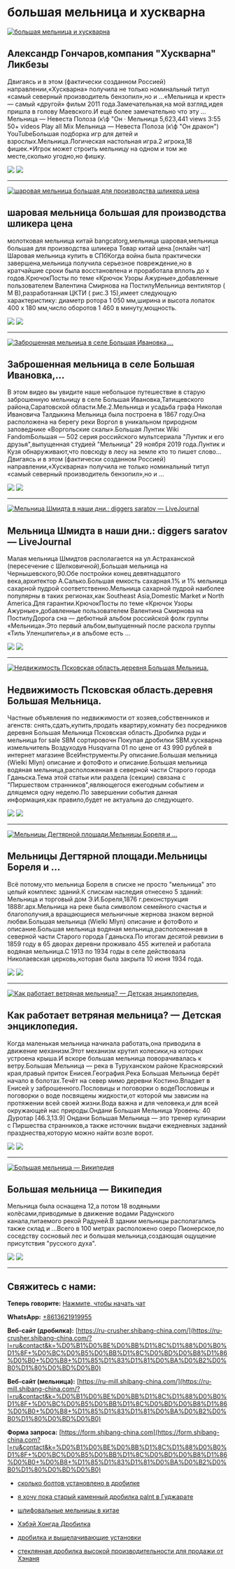 # большая мельница и хускварна

<a href="https://swt.shibang-china.com/?l=ru&img&k=%D0%B1%D0%BE%D0%BB%D1%8C%D1%88%D0%B0%D1%8F+%D0%BC%D0%B5%D0%BB%D1%8C%D0%BD%D0%B8%D1%86%D0%B0+%D0%B8+%D1%85%D1%83%D1%81%D0%BA%D0%B2%D0%B0%D1%80%D0%BD%D0%B0" target="_blank">![большая мельница и хускварна](http://static.shibang-china.com/all-800x300/140.jpg)</a>

## Александр Гончаров,компания &quot;Хускварна&quot; Ликбезы
Двигаясь и в этом (фактически созданном Россией) направлении,&#171;Хускварна&#187; получила не только номинальный титул &#171;самый северный производитель бензопил&#187;,но и …&#171;Мельница и крест&#187; — самый &#171;другой&#187; фильм 2011 года.Замечательная,на мой взгляд,идея пришла в голову Маевского.И ещё более замечательно что эту …Мельница — Невеста Полоза (к\ф &quot;Он&nbsp;&#0183;&#32;Мельница 5,623,441 views 3:55 50+ videos Play all Mix Мельница — Невеста Полоза (к\ф &quot;Он дракон&quot;) YouTubeБольшая подборка игр для детей и взрослых.Мельница.Логическая настольная игра.2 игрока,18 фишек.*Игрок может строить мельницу на одном и том же месте,сколько угодно,но фишку.


<a href="https://whatsapp.shibangsoft.com/WhatsApp.php" target="_blank" title="WhatsApp">![](http://static.shibang-china.com/icon/whatsapp.png)</a> <a href="https://swt.shibang-china.com/?l=ru&icon&k=%D0%B1%D0%BE%D0%BB%D1%8C%D1%88%D0%B0%D1%8F+%D0%BC%D0%B5%D0%BB%D1%8C%D0%BD%D0%B8%D1%86%D0%B0+%D0%B8+%D1%85%D1%83%D1%81%D0%BA%D0%B2%D0%B0%D1%80%D0%BD%D0%B0" target="_blank">![](http://static.shibang-china.com/icon/chat-ru.png)</a>

---

<a href="https://swt.shibang-china.com/?l=ru&img&k=%D0%B1%D0%BE%D0%BB%D1%8C%D1%88%D0%B0%D1%8F+%D0%BC%D0%B5%D0%BB%D1%8C%D0%BD%D0%B8%D1%86%D0%B0+%D0%B8+%D1%85%D1%83%D1%81%D0%BA%D0%B2%D0%B0%D1%80%D0%BD%D0%B0" target="_blank">![шаровая мельница большая для производства шликера цена](http://static.shibang-china.com/all-800x300/326.jpg)</a>

## шаровая мельница большая для производства шликера цена
молотковая мельница китай bangcatorg,мельница шаровая,мельница большая для производства шликера Товар китай цена.[онлайн чат] Шаровая мельница купить в СПбКогда война была практически завершена,мельница получила серьезное повреждение,но в кратчайшие сроки была восстановлена и проработала вплоть до х годов.КрючокПосты по теме &#171;Крючок Узоры Ажурные&#187;,добавленные пользователем Валентина Смирнова на ПостилуМельница вентилятор ( М В),разработанная ЦКТИ ( рис.3 15),имеет следующую характеристику: диаметр ротора 1 050 мм,ширина и высота лопаток 400 x 180 мм,число оборотов 1 460 в минуту,мощность.


<a href="https://whatsapp.shibangsoft.com/WhatsApp.php" target="_blank" title="WhatsApp">![](http://static.shibang-china.com/icon/whatsapp.png)</a> <a href="https://swt.shibang-china.com/?l=ru&icon&k=%D0%B1%D0%BE%D0%BB%D1%8C%D1%88%D0%B0%D1%8F+%D0%BC%D0%B5%D0%BB%D1%8C%D0%BD%D0%B8%D1%86%D0%B0+%D0%B8+%D1%85%D1%83%D1%81%D0%BA%D0%B2%D0%B0%D1%80%D0%BD%D0%B0" target="_blank">![](http://static.shibang-china.com/icon/chat-ru.png)</a>

---

<a href="https://swt.shibang-china.com/?l=ru&img&k=%D0%B1%D0%BE%D0%BB%D1%8C%D1%88%D0%B0%D1%8F+%D0%BC%D0%B5%D0%BB%D1%8C%D0%BD%D0%B8%D1%86%D0%B0+%D0%B8+%D1%85%D1%83%D1%81%D0%BA%D0%B2%D0%B0%D1%80%D0%BD%D0%B0" target="_blank">![Заброшенная мельница в селе Большая Ивановка,…](http://static.shibang-china.com/all-800x300/254.jpg)</a>

## Заброшенная мельница в селе Большая Ивановка,…
В этом видео вы увидите наше небольшое путешествие в старую заброшенную мельницу в селе Большая Ивановка,Татищевского района,Саратовской области.Ме.2.Мельница и усадьба графа Николая Ивановича Талдыкина Мельница была построена в 1867 году.Она расположена на берегу реки Воргол в уникальном природном заповеднике &#171;Воргольские скалы&#187;.Большая Лунтик Wiki FandomБольшая — 502 серия российского мультсериала &quot;Лунтик и его друзья&quot;,выпущенная студией &quot;Мельница&quot; 29 ноября 2019 года.Лунтик и Кузя обнаруживают,что повсюду в лесу на земле кто то пишет слово…Двигаясь и в этом (фактически созданном Россией) направлении,&#171;Хускварна&#187; получила не только номинальный титул &#171;самый северный производитель бензопил&#187;,но и …


<a href="https://whatsapp.shibangsoft.com/WhatsApp.php" target="_blank" title="WhatsApp">![](http://static.shibang-china.com/icon/whatsapp.png)</a> <a href="https://swt.shibang-china.com/?l=ru&icon&k=%D0%B1%D0%BE%D0%BB%D1%8C%D1%88%D0%B0%D1%8F+%D0%BC%D0%B5%D0%BB%D1%8C%D0%BD%D0%B8%D1%86%D0%B0+%D0%B8+%D1%85%D1%83%D1%81%D0%BA%D0%B2%D0%B0%D1%80%D0%BD%D0%B0" target="_blank">![](http://static.shibang-china.com/icon/chat-ru.png)</a>

---

<a href="https://swt.shibang-china.com/?l=ru&img&k=%D0%B1%D0%BE%D0%BB%D1%8C%D1%88%D0%B0%D1%8F+%D0%BC%D0%B5%D0%BB%D1%8C%D0%BD%D0%B8%D1%86%D0%B0+%D0%B8+%D1%85%D1%83%D1%81%D0%BA%D0%B2%D0%B0%D1%80%D0%BD%D0%B0" target="_blank">![Мельница Шмидта в наши дни.: diggers saratov — LiveJournal](http://static.shibang-china.com/all-800x300/1024.jpg)</a>

## Мельница Шмидта в наши дни.: diggers saratov — LiveJournal
Малая мельница Шмидтов располагается на ул.Астраханской (пересечение с Шелковичной),Большая мельница на Чернышевского,90.Обе постройки конец девятнадцатого века,архитектор А.Салько.Большая емкость сахарная.1% и 1% мельница сахарной пудрой соответственно.Мельница сахарной пудрой наиболее популярны в таких регионах,как Southeast Asia,Domestic Market и North America.Для гарантии.КрючокПосты по теме &#171;Крючок Узоры Ажурные&#187;,добавленные пользователем Валентина Смирнова на ПостилуДорога сна — дебютный альбом российской фолк группы &#171;Мельница&#187;.Это первый альбом,выпущенный после раскола группы &#171;Тиль Уленшпигель&#187;,и в альбоме есть …


<a href="https://whatsapp.shibangsoft.com/WhatsApp.php" target="_blank" title="WhatsApp">![](http://static.shibang-china.com/icon/whatsapp.png)</a> <a href="https://swt.shibang-china.com/?l=ru&icon&k=%D0%B1%D0%BE%D0%BB%D1%8C%D1%88%D0%B0%D1%8F+%D0%BC%D0%B5%D0%BB%D1%8C%D0%BD%D0%B8%D1%86%D0%B0+%D0%B8+%D1%85%D1%83%D1%81%D0%BA%D0%B2%D0%B0%D1%80%D0%BD%D0%B0" target="_blank">![](http://static.shibang-china.com/icon/chat-ru.png)</a>

---

<a href="https://swt.shibang-china.com/?l=ru&img&k=%D0%B1%D0%BE%D0%BB%D1%8C%D1%88%D0%B0%D1%8F+%D0%BC%D0%B5%D0%BB%D1%8C%D0%BD%D0%B8%D1%86%D0%B0+%D0%B8+%D1%85%D1%83%D1%81%D0%BA%D0%B2%D0%B0%D1%80%D0%BD%D0%B0" target="_blank">![Недвижимость Псковская область.деревня Большая Мельница.](http://static.shibang-china.com/all-800x300/1123.jpg)</a>

## Недвижимость Псковская область.деревня Большая Мельница.
Частные объявления по недвижимости от хозяев,собственников и агенств: снять,сдать,купить,продать квартиру,комнату без посредников деревня Большая Мельница Псковская область.Дробилка руды и мельница for sale SBM сортировочн Покупая дробилки SBM.хускварна измельчитель Воздуходув Husqvarna 01 по цене от 43 990 рублей в интернет магазине ВсеИнструменты.Ру описание.Большая мельница (Wielki Mlyn) описание и фотоФото и описание.Большая мельница водяная мельница,расположенная в северной части Старого города Гданьска.Тема этой статьи или раздела (секции) связана с &quot;Пиршеством странников&quot;,являющегося ежегодным событием и длящемся одну неделю.По завершении события данная информация,как правило,будет не актуальна до следующего.


<a href="https://whatsapp.shibangsoft.com/WhatsApp.php" target="_blank" title="WhatsApp">![](http://static.shibang-china.com/icon/whatsapp.png)</a> <a href="https://swt.shibang-china.com/?l=ru&icon&k=%D0%B1%D0%BE%D0%BB%D1%8C%D1%88%D0%B0%D1%8F+%D0%BC%D0%B5%D0%BB%D1%8C%D0%BD%D0%B8%D1%86%D0%B0+%D0%B8+%D1%85%D1%83%D1%81%D0%BA%D0%B2%D0%B0%D1%80%D0%BD%D0%B0" target="_blank">![](http://static.shibang-china.com/icon/chat-ru.png)</a>

---

<a href="https://swt.shibang-china.com/?l=ru&img&k=%D0%B1%D0%BE%D0%BB%D1%8C%D1%88%D0%B0%D1%8F+%D0%BC%D0%B5%D0%BB%D1%8C%D0%BD%D0%B8%D1%86%D0%B0+%D0%B8+%D1%85%D1%83%D1%81%D0%BA%D0%B2%D0%B0%D1%80%D0%BD%D0%B0" target="_blank">![Мельницы Дегтярной площади.Мельницы Бореля и …](http://static.shibang-china.com/all-800x300/973.jpg)</a>

## Мельницы Дегтярной площади.Мельницы Бореля и …
Всё потому,что мельница Бореля в списке не просто &quot;мельница&quot; это целый комплекс зданий.К спискам наследия отнесено 5 зданий: Мельница и торговый дом Э.И.Бореля,1876 г.реконструкция 1888г.арх.Мельница на реке была символом семейного счастья и благополучия,а вращающиеся мельничные жернова знаком верной любви.Большая мельница (Wielki Mlyn) описание и фотоФото и описание.Большая мельница водяная мельница,расположенная в северной части Старого города Гданьска.По итогам десятой ревизии в 1859 году в 65 дворах деревни проживало 455 жителей и работала водяная мельница.С 1913 по 1934 годы в селе действовала Николаевская церковь,которая была закрыта 10 июня 1934 года.


<a href="https://whatsapp.shibangsoft.com/WhatsApp.php" target="_blank" title="WhatsApp">![](http://static.shibang-china.com/icon/whatsapp.png)</a> <a href="https://swt.shibang-china.com/?l=ru&icon&k=%D0%B1%D0%BE%D0%BB%D1%8C%D1%88%D0%B0%D1%8F+%D0%BC%D0%B5%D0%BB%D1%8C%D0%BD%D0%B8%D1%86%D0%B0+%D0%B8+%D1%85%D1%83%D1%81%D0%BA%D0%B2%D0%B0%D1%80%D0%BD%D0%B0" target="_blank">![](http://static.shibang-china.com/icon/chat-ru.png)</a>

---

<a href="https://swt.shibang-china.com/?l=ru&img&k=%D0%B1%D0%BE%D0%BB%D1%8C%D1%88%D0%B0%D1%8F+%D0%BC%D0%B5%D0%BB%D1%8C%D0%BD%D0%B8%D1%86%D0%B0+%D0%B8+%D1%85%D1%83%D1%81%D0%BA%D0%B2%D0%B0%D1%80%D0%BD%D0%B0" target="_blank">![Как работает ветряная мельница? — Детская энциклопедия.](http://static.shibang-china.com/all-800x300/770.jpg)</a>

## Как работает ветряная мельница? — Детская энциклопедия.
Когда маленькая мельница начинала работать,она приводила в движение механизм.Этот механизм крутил колесики,на которых устроена крыша.И вскоре большая мельница поворачивалась к ветру.Большая Мельница — река в Туруханском районе Красноярский края,правый приток Енисея.География.Река Большая Мельница берёт начало в болотах.Течёт на север мимо деревни Костино.Впадает в Енисей у заброшенного.Пословицы и поговорки о водеПословицы и поговорки о воде посвящены жидкости,от которой мы зависим на протяжении всей своей жизни.Вода важна и для человека,и для всей окружающей нас природы.Ондани Большая Мельница Уровень: 40 Дуротар [46.3,13.9] Ондани Большая Мельница — это тренер кулинарии с Пиршества странников,а также источник выдачи ежедневных заданий празднества,которую можно найти возле ворот.


<a href="https://whatsapp.shibangsoft.com/WhatsApp.php" target="_blank" title="WhatsApp">![](http://static.shibang-china.com/icon/whatsapp.png)</a> <a href="https://swt.shibang-china.com/?l=ru&icon&k=%D0%B1%D0%BE%D0%BB%D1%8C%D1%88%D0%B0%D1%8F+%D0%BC%D0%B5%D0%BB%D1%8C%D0%BD%D0%B8%D1%86%D0%B0+%D0%B8+%D1%85%D1%83%D1%81%D0%BA%D0%B2%D0%B0%D1%80%D0%BD%D0%B0" target="_blank">![](http://static.shibang-china.com/icon/chat-ru.png)</a>

---

<a href="https://swt.shibang-china.com/?l=ru&img&k=%D0%B1%D0%BE%D0%BB%D1%8C%D1%88%D0%B0%D1%8F+%D0%BC%D0%B5%D0%BB%D1%8C%D0%BD%D0%B8%D1%86%D0%B0+%D0%B8+%D1%85%D1%83%D1%81%D0%BA%D0%B2%D0%B0%D1%80%D0%BD%D0%B0" target="_blank">![Большая мельница — Википедия](http://static.shibang-china.com/all-800x300/1240.jpg)</a>

## Большая мельница — Википедия
Мельница была оснащена 12,а потом 18 водяными колёсами,приводимые в движение водами Радунского канала,питаемого рекой Радуней.В здании мельницы располагались также склад и …Всего в 100 метрах расположено озеро Пионерское,по соседству сосновый лес и большая мельница,создающая ощущение присутствия &quot;русского духа&quot;.

<a href="https://whatsapp.shibangsoft.com/WhatsApp.php" target="_blank" title="WhatsApp">![](http://static.shibang-china.com/icon/whatsapp.png)</a> <a href="https://swt.shibang-china.com/?l=ru&icon&k=%D0%B1%D0%BE%D0%BB%D1%8C%D1%88%D0%B0%D1%8F+%D0%BC%D0%B5%D0%BB%D1%8C%D0%BD%D0%B8%D1%86%D0%B0+%D0%B8+%D1%85%D1%83%D1%81%D0%BA%D0%B2%D0%B0%D1%80%D0%BD%D0%B0" target="_blank">![](http://static.shibang-china.com/icon/chat-ru.png)</a>

---
## Свяжитесь с нами:

**Теперь говорите:** [Нажмите, чтобы начать чат](https://swt.shibang-china.com?l=ru&contact&k=%D0%B1%D0%BE%D0%BB%D1%8C%D1%88%D0%B0%D1%8F+%D0%BC%D0%B5%D0%BB%D1%8C%D0%BD%D0%B8%D1%86%D0%B0+%D0%B8+%D1%85%D1%83%D1%81%D0%BA%D0%B2%D0%B0%D1%80%D0%BD%D0%B0)

**WhatsApp:**  [+8613621919955](https://whatsapp.shibangsoft.com/WhatsApp.php)

**Веб-сайт (дробилка):** [https://ru-crusher.shibang-china.com/](https://ru-crusher.shibang-china.com/?l=ru&contact&k=%D0%B1%D0%BE%D0%BB%D1%8C%D1%88%D0%B0%D1%8F+%D0%BC%D0%B5%D0%BB%D1%8C%D0%BD%D0%B8%D1%86%D0%B0+%D0%B8+%D1%85%D1%83%D1%81%D0%BA%D0%B2%D0%B0%D1%80%D0%BD%D0%B0)

**Веб-сайт (мельница):** [https://ru-mill.shibang-china.com/](https://ru-mill.shibang-china.com/?l=ru&contact&k=%D0%B1%D0%BE%D0%BB%D1%8C%D1%88%D0%B0%D1%8F+%D0%BC%D0%B5%D0%BB%D1%8C%D0%BD%D0%B8%D1%86%D0%B0+%D0%B8+%D1%85%D1%83%D1%81%D0%BA%D0%B2%D0%B0%D1%80%D0%BD%D0%B0)

**Форма запроса:** [https://form.shibang-china.com](https://form.shibang-china.com?l=ru&contact&k=%D0%B1%D0%BE%D0%BB%D1%8C%D1%88%D0%B0%D1%8F+%D0%BC%D0%B5%D0%BB%D1%8C%D0%BD%D0%B8%D1%86%D0%B0+%D0%B8+%D1%85%D1%83%D1%81%D0%BA%D0%B2%D0%B0%D1%80%D0%BD%D0%B0)

* [сколько болтов установлено в дробилке](../133/%D1%81%D0%BA%D0%BE%D0%BB%D1%8C%D0%BA%D0%BE%20%D0%B1%D0%BE%D0%BB%D1%82%D0%BE%D0%B2%20%D1%83%D1%81%D1%82%D0%B0%D0%BD%D0%BE%D0%B2%D0%BB%D0%B5%D0%BD%D0%BE%20%D0%B2%20%D0%B4%D1%80%D0%BE%D0%B1%D0%B8%D0%BB%D0%BA%D0%B5.md)

* [я хочу пока старый каменный дробилка palnt в Гуджарате](../135/%D1%8F%20%D1%85%D0%BE%D1%87%D1%83%20%D0%BF%D0%BE%D0%BA%D0%B0%20%D1%81%D1%82%D0%B0%D1%80%D1%8B%D0%B9%20%D0%BA%D0%B0%D0%BC%D0%B5%D0%BD%D0%BD%D1%8B%D0%B9%20%D0%B4%D1%80%D0%BE%D0%B1%D0%B8%D0%BB%D0%BA%D0%B0%20palnt%20%D0%B2%20%D0%93%D1%83%D0%B4%D0%B6%D0%B0%D1%80%D0%B0%D1%82%D0%B5.md)

* [шлифовальные мельницы в китае](../135/%D1%88%D0%BB%D0%B8%D1%84%D0%BE%D0%B2%D0%B0%D0%BB%D1%8C%D0%BD%D1%8B%D0%B5%20%D0%BC%D0%B5%D0%BB%D1%8C%D0%BD%D0%B8%D1%86%D1%8B%20%D0%B2%20%D0%BA%D0%B8%D1%82%D0%B0%D0%B5.md)

* [Хэбэй Хонгда Дробилка](../135/%D0%A5%D1%8D%D0%B1%D1%8D%D0%B9%20%D0%A5%D0%BE%D0%BD%D0%B3%D0%B4%D0%B0%20%D0%94%D1%80%D0%BE%D0%B1%D0%B8%D0%BB%D0%BA%D0%B0.md)

* [дробилка и выщелачивающие установки](../135/%D0%B4%D1%80%D0%BE%D0%B1%D0%B8%D0%BB%D0%BA%D0%B0%20%D0%B8%20%D0%B2%D1%8B%D1%89%D0%B5%D0%BB%D0%B0%D1%87%D0%B8%D0%B2%D0%B0%D1%8E%D1%89%D0%B8%D0%B5%20%D1%83%D1%81%D1%82%D0%B0%D0%BD%D0%BE%D0%B2%D0%BA%D0%B8.md)

* [стеклянная дробилка высокой производительности для продажи от Хэнаня](../132/%D1%81%D1%82%D0%B5%D0%BA%D0%BB%D1%8F%D0%BD%D0%BD%D0%B0%D1%8F%20%D0%B4%D1%80%D0%BE%D0%B1%D0%B8%D0%BB%D0%BA%D0%B0%20%D0%B2%D1%8B%D1%81%D0%BE%D0%BA%D0%BE%D0%B9%20%D0%BF%D1%80%D0%BE%D0%B8%D0%B7%D0%B2%D0%BE%D0%B4%D0%B8%D1%82%D0%B5%D0%BB%D1%8C%D0%BD%D0%BE%D1%81%D1%82%D0%B8%20%D0%B4%D0%BB%D1%8F%20%D0%BF%D1%80%D0%BE%D0%B4%D0%B0%D0%B6%D0%B8%20%D0%BE%D1%82%20%D0%A5%D1%8D%D0%BD%D0%B0%D0%BD%D1%8F.md)